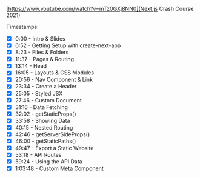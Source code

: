 [https://www.youtube.com/watch?v=mTz0GXj8NN0](Next.js Crash Course 2021)

Timestamps:

- [x] 0:00 - Intro & Slides
- [x] 6:52 - Getting Setup with create-next-app
- [x] 8:23 - Files & Folders
- [x] 11:37 - Pages & Routing
- [x] 13:14 - Head
- [x] 16:05 - Layouts & CSS Modules
- [x] 20:56 - Nav Component & Link
- [x] 23:34 - Create a Header
- [x] 25:05 - Styled JSX
- [x] 27:46 - Custom Document
- [x] 31:16 - Data Fetching
- [x] 32:02 - getStaticProps()
- [x] 33:58 - Showing Data
- [x] 40:15 - Nested Routing
- [x] 42:46 - getServerSideProps()
- [x] 46:00 - getStaticPaths()
- [x] 49:47 - Export a Static Website
- [x] 53:18 - API Routes
- [x] 59:24 - Using the API Data
- [x] 1:03:48 - Custom Meta Component
